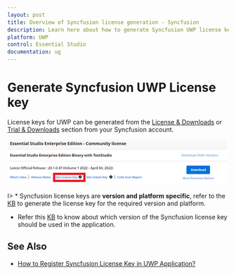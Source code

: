 ```yaml
---
layout: post
title: Overview of Syncfusion license generation - Syncfusion
description: Learn here about how to generate Syncfusion UWP license key for syncfusion UWP application for license validation.
platform: UWP
control: Essential Studio
documentation: ug
---
```



# Generate Syncfusion UWP License key

License keys for UWP can be generated from the [License & Downloads](https://syncfusion.com/account/downloads) or [Trial & Downloads](https://www.syncfusion.com/account/manage-trials/downloads) section from your Syncfusion account. 

![Get License Key](licensing-images/generate-license.png)

I> * Syncfusion license keys are **version and platform specific**, refer to the [KB](https://www.syncfusion.com/kb/8976/how-to-generate-license-key-for-licensed-products) to generate the license key for the required version and platform.
* Refer this [KB](https://www.syncfusion.com/kb/8951/which-version-syncfusion-license-key-should-i-use-in-my-application) to know about which version of the Syncfusion license key should be used in the application.


## See Also

* [How to Register Syncfusion License Key in UWP Application?](https://help.syncfusion.com/uwp/licensing/registering-license-keys)